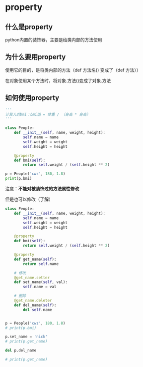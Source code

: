 # property

## 什么是property

python内置的装饰器，主要是给类内部的方法使用

## 为什么要用property

使用它的目的，是将类内部的方法（def 方法名() 变成了（def 方法））

在对象使用某个方法时，将对象.方法()变成了对象.方法

## 如何使用property

```python
'''
计算人的bmi：bmi值 = 体重 / （身高 * 身高）
'''

class People:
    def __init__(self, name, weight, height):
        self.name = name
        self.weight = weight
        self.height = height

    @property
    def bmi(self):
        return self.weight / (self.height ** 2)

p = People('cwz', 180, 1.8)
print(p.bmi)
```

注意：**不能对被装饰过的方法属性修改**

但是也可以修改（了解）

```python
class People:
    def __init__(self, name, weight, height):
        self.name = name
        self.weight = weight
        self.height = height

    @property
    def bmi(self):
        return self.weight / (self.height ** 2)

    @property
    def get_name(self):
        return self.name

    # 修改
    @get_name.setter
    def set_name(self, val):
        self.name = val

    # 删除
    @get_name.deleter
    def del_name(self):
        del self.name


p = People('cwz', 180, 1.8)
# print(p.bmi)

p.set_name = 'nick'
# print(p.get_name)

del p.del_name

# print(p.get_name)
```